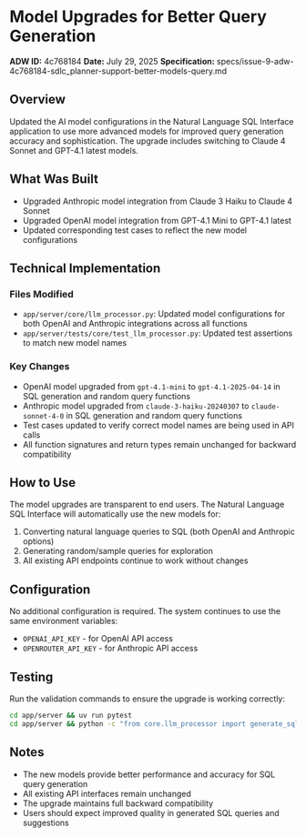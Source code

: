 # Model Upgrades for Better Query Generation

**ADW ID:** 4c768184
**Date:** July 29, 2025
**Specification:** specs/issue-9-adw-4c768184-sdlc_planner-support-better-models-query.md

## Overview

Updated the AI model configurations in the Natural Language SQL Interface application to use more advanced models for improved query generation accuracy and sophistication. The upgrade includes switching to Claude 4 Sonnet and GPT-4.1 latest models.

## What Was Built

- Upgraded Anthropic model integration from Claude 3 Haiku to Claude 4 Sonnet
- Upgraded OpenAI model integration from GPT-4.1 Mini to GPT-4.1 latest
- Updated corresponding test cases to reflect the new model configurations

## Technical Implementation

### Files Modified

- `app/server/core/llm_processor.py`: Updated model configurations for both OpenAI and Anthropic integrations across all functions
- `app/server/tests/core/test_llm_processor.py`: Updated test assertions to match new model names

### Key Changes

- OpenAI model upgraded from `gpt-4.1-mini` to `gpt-4.1-2025-04-14` in SQL generation and random query functions
- Anthropic model upgraded from `claude-3-haiku-20240307` to `claude-sonnet-4-0` in SQL generation and random query functions
- Test cases updated to verify correct model names are being used in API calls
- All function signatures and return types remain unchanged for backward compatibility

## How to Use

The model upgrades are transparent to end users. The Natural Language SQL Interface will automatically use the new models for:

1. Converting natural language queries to SQL (both OpenAI and Anthropic options)
2. Generating random/sample queries for exploration
3. All existing API endpoints continue to work without changes

## Configuration

No additional configuration is required. The system continues to use the same environment variables:
- `OPENAI_API_KEY` - for OpenAI API access
- `OPENROUTER_API_KEY` - for Anthropic API access

## Testing

Run the validation commands to ensure the upgrade is working correctly:

```bash
cd app/server && uv run pytest
cd app/server && python -c "from core.llm_processor import generate_sql_with_openai, generate_sql_with_anthropic; print('Models updated successfully')"
```

## Notes

- The new models provide better performance and accuracy for SQL query generation
- All existing API interfaces remain unchanged
- The upgrade maintains full backward compatibility
- Users should expect improved quality in generated SQL queries and suggestions